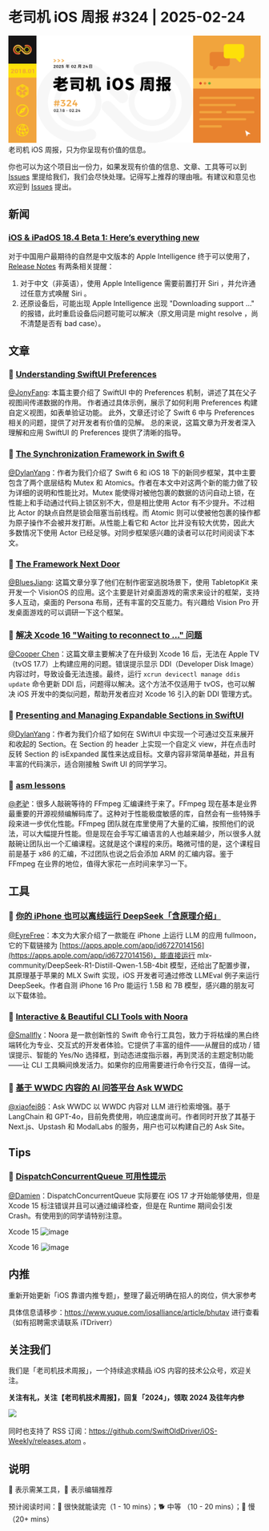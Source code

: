 # 老司机 iOS 周报 #324 | 2025-02-24

![ios-weekly](https://github.com/SwiftOldDriver/iOS-Weekly/blob/master/assets/weekly-header/324.jpg?raw=true)
老司机 iOS 周报，只为你呈现有价值的信息。

你也可以为这个项目出一份力，如果发现有价值的信息、文章、工具等可以到 [Issues](https://github.com/SwiftOldDriver/iOS-Weekly/issues) 里提给我们，我们会尽快处理。记得写上推荐的理由哦。有建议和意见也欢迎到 [Issues](https://github.com/SwiftOldDriver/iOS-Weekly/issues) 提出。

## 新闻

### [iOS & iPadOS 18.4 Beta 1: Here’s everything new](https://9to5mac.com/2025/02/21/ios-18-4-beta-1-heres-everything-new/)

对于中国用户最期待的自然是中文版本的 Apple Intelligence 终于可以使用了，[Release Notes](https://developer.apple.com/documentation/ios-ipados-release-notes/ios-ipados-18_4-release-notes#Apple-Intelligence) 有两条相关提醒：

1. 对于中文（非英语），使用 Apple Intelligence 需要前置打开 Siri ，并允许通过任意方式唤醒 Siri 。
2. 还原设备后，可能出现 Apple Intelligence 出现 "Downloading support …" 的报错，此时重启设备后问题可能可以解决（原文用词是 might resolve ，尚不清楚是否有 bad case）。

## 文章

### 🐎 [Understanding SwiftUI Preferences](https://peterfriese.dev/blog/2025/swiftui-preferences-swift6/#what-are-preferences-in-swiftui)

[@JonyFang](https://github.com/JonyFang): 本篇主要介绍了 SwiftUI 中的 Preferences 机制，讲述了其在父子视图间传递数据的作用。 作者通过具体示例，展示了如何利用 Preferences 构建自定义视图，如表单验证功能。 此外，文章还讨论了 Swift 6 中与 Preferences 相关的问题，提供了对开发者有价值的见解。 总的来说，这篇文章为开发者深入理解和应用 SwiftUI 的 Preferences 提供了清晰的指导。

### 🐢 [The Synchronization Framework in Swift 6](https://blog.jacobstechtavern.com/p/the-synchronisation-framework)

[@DylanYang](https://github.com/Dylan19Yang)：作者为我们介绍了 Swift 6 和 iOS 18 下的新同步框架，其中主要包含了两个底层结构 Mutex 和 Atomics。作者在本文中对这两个新的能力做了较为详细的说明和性能比对。Mutex 能使得对被他包裹的数据的访问自动上锁，在性能上和手动通过代码上锁区别不大，但是相比使用 Actor 有不少提升。不过相比 Actor 的缺点自然是锁会阻塞当前线程。而 Atomic 则可以使被他包裹的操作都为原子操作不会被并发打断。从性能上看它和 Actor 比并没有较大优势，因此大多数情况下使用 Actor 已经足够。对同步框架感兴趣的读者可以花时间阅读下本文。

### 🐎 [The Framework Next Door](https://www.elkraneo.com/the-framework-next-door)

[@BluesJiang](https://github.com/BluesJiang): 这篇文章分享了他们在制作密室逃脱场景下，使用 TabletopKit 来开发一个 VisionOS 的应用。这个主要是针对桌面游戏的需求来设计的框架，支持多人互动，桌面的 Persona 布局，还有丰富的交互能力。有兴趣给 Vision Pro 开发桌面游戏的可以调研一下这个框架。

### 🐎 [解决 Xcode 16 "Waiting to reconnect to ..." 问题](https://stackoverflow.com/questions/79016653/after-upgrading-to-xcode-16-i-am-stuck-at-waiting-to-reconnect-to-when-tryi)
[@Cooper Chen](https://github.com/cjlcooper)：这篇文章主要解决了在升级到 Xcode 16 后，无法在 Apple TV（tvOS 17.7）上构建应用的问题。错误提示显示 DDI（Developer Disk Image）内容过时，导致设备无法连接。最终，运行 `xcrun devicectl manage ddis update` 命令更新 DDI 后，问题得以解决。这个方法不仅适用于 tvOS，也可以解决 iOS 开发中的类似问题，帮助开发者应对 Xcode 16 引入的新 DDI 管理方式。

### 🐎 [Presenting and Managing Expandable Sections in SwiftUI](https://serialcoder.dev/text-tutorials/swiftui/presenting-and-managing-expandable-sections-in-swiftui/)

[@DylanYang](https://github.com/Dylan19Yang)：作者为我们介绍了如何在 SWiftUI 中实现一个可通过交互来展开和收起的 Section。在 Section 的 header 上实现一个自定义 view，并在点击时反转 Section 的 isExpanded 属性来达成目标。文章内容非常简单基础，并且有丰富的代码演示，适合刚接触 Swift UI 的同学学习。

### 🐢 [asm lessons](https://github.com/FFmpeg/asm-lessons)
[@老驴](https://weibo.com/u/6090610445)：很多人敲碗等待的 FFmpeg 汇编课终于来了。FFmpeg 现在基本是业界最重要的开源视频编解码库了。这种对于性能极度敏感的库，自然会有一些特殊手段来进一步优化性能。FFmpeg 团队就在库里使用了大量的汇编，按照他们的说法，可以大幅提升性能。但是现在会手写汇编语言的人也越来越少，所以很多人就敲碗让团队出一个汇编课程。这就是这个课程的来历。略微可惜的是，这个课程目前是基于 x86 的汇编，不过团队也说之后会添加 ARM 的汇编内容。鉴于 FFmpeg 在业界的地位，值得大家花一点时间来学习一下。

## 工具

### 🐎 [你的 iPhone 也可以离线运行 DeepSeek「含原理介绍」](https://mp.weixin.qq.com/s/oXfrBKwZzXIzg-k_KRQEbQ)

[@EyreFree](https://github.com/EyreFree)：本文为大家介绍了一款能在 iPhone 上运行 LLM 的应用 fullmoon，它的下载链接为 [https://apps.apple.com/app/id6727014156](https://apps.apple.com/app/id6727014156)，能直接运行 mlx-community/DeepSeek-R1-Distill-Qwen-1.5B-4bit 模型，还给出了配置步骤，其原理基于苹果的 MLX Swift 实现，iOS 开发者可通过修改 LLMEval 例子来运行 DeepSeek。作者自测 iPhone 16 Pro 能运行 1.5B 和 7B 模型，感兴趣的朋友可以下载体验。

### 🐎 [Interactive & Beautiful CLI Tools with Noora](https://swifttoolkit.dev/posts/noora-package)
[@Smallfly](https://github.com/iostalks)：Noora 是一款创新性的 Swift 命令行工具包，致力于将枯燥的黑白终端转化为专业、交互式的开发者体验。它提供了丰富的组件——从醒目的成功 / 错误提示、智能的 Yes/No 选择框，到动态进度指示器，再到灵活的主题定制功能——让 CLI 工具瞬间焕发活力。如果你的应用需要进行命令行交互，值得一试。

### 🐎 [基于 WWDC 内容的 AI 问答平台 Ask WWDC](https://askwwdc.com)
[@xiaofei86](https://github.com/xiaofei86)：Ask WWDC 以 WWDC 内容对 LLM 进行检索增强。基于 LangChain 和  GPT-4o，目前免费使用，响应速度尚可。作者同时开放了其基于 Next.js、Upstash 和 ModalLabs 的服务，用户也可以构建自己的 Ask Site。

## Tips

### 🐎 [DispatchConcurrentQueue 可用性提示](https://github.com/SwiftOldDriver/iOS-Weekly/issues/4870)

[@Damien](https://github.com/ZengyiMa)：DispatchConcurrentQueue 实际要在 iOS 17 才开始能够使用，但是 Xcode 15 标注错误并且可以通过编译检查，但是在 Runtime 期间会引发 Crash。有使用到的同学请特别注意。

Xcode 15
![image](https://github.com/user-attachments/assets/81dfa441-424a-4706-a5d2-0bda334ecc95)

Xcode 16
![image](https://github.com/user-attachments/assets/4ca77442-dd15-4131-b3db-8b564921dac7)

## 内推

重新开始更新「iOS 靠谱内推专题」，整理了最近明确在招人的岗位，供大家参考

具体信息请移步：https://www.yuque.com/iosalliance/article/bhutav 进行查看（如有招聘需求请联系 iTDriverr）

## 关注我们

我们是「老司机技术周报」，一个持续追求精品 iOS 内容的技术公众号，欢迎关注。

**关注有礼，关注【老司机技术周报】，回复「2024」，领取 2024 及往年内参**

![](https://github.com/SwiftOldDriver/iOS-Weekly/blob/master/assets/qrcode_for_wechat.jpg?raw=true)

同时也支持了 RSS 订阅：https://github.com/SwiftOldDriver/iOS-Weekly/releases.atom 。

## 说明

🚧 表示需某工具，🌟 表示编辑推荐

预计阅读时间：🐎 很快就能读完（1 - 10 mins）；🐕 中等 （10 - 20 mins）；🐢 慢（20+ mins）
